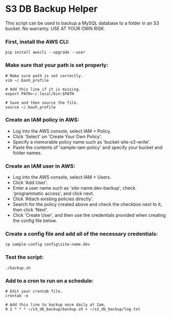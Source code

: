 # S3 DB Backup Helper

This script can be used to backup a MySQL database to a folder in an S3 bucket. No warranty. USE AT YOUR OWN RISK.

### First, install the AWS CLI:

```
pip install awscli --upgrade --user
```

### Make sure that your path is set properly:

```
# Make sure path is set correctly.
vim ~/.bash_profile

# Add this line if it is missing.
export PATH=~/.local/bin:$PATH

# Save and then source the file.
source ~/.bash_profile
```

### Create an IAM policy in AWS:

- Log into the AWS console, select IAM > Policy.
- Click 'Select' on 'Create Your Own Policy'.
- Specify a memorable policy name such as 'bucket-site-s3-write'.
- Paste the contents of 'sample-iam-policy' and specify your bucket and folder names.

### Create an IAM user in AWS:

- Log into the AWS console, select IAM > Users.
- Click 'Add User'.
- Enter a user name such as 'site-name.dev-backup', check 'programmatic access', and click next.
- Click 'Attach existing policies directly'.
- Search for the policy created above and check the checkbox next to it, then click 'Next'.
- Click 'Create User', and then use the credentials provided when creating the config file below.

### Create a config file and add all of the necessary credentials:

```
cp sample-config config\site-name.dev
```

### Test the script:

```
./backup.sh
```

### Add to a cron to run on a schedule:

```
# Edit your crontab file.
crontab -e

# Add this line to backup once daily at 2am.
0 2 * * * ~/s3_db_backup/backup.sh > ~/s3_db_backup/log.txt
```
